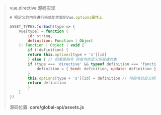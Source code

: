 > vue.directive 源码实现
>
> ```js
> # 把定义的内容进行格式化挂载到Vue.options属性上
> 
> ASSET_TYPES.forEach(type => {
>     Vue[type] = function ( 
>         id: string,
>         definition: Function | Object
>     ): Function | Object | void {
>         if (!definition) {
>         return this.options[type + 's'][id]
>         } else { // 如果是指令 将指令的定义包装成对象
>         if (type === 'directive' && typeof definition === 'function') {
>             definition = { bind: definition, update: definition }
>         }
>         this.options[type + 's'][id] = definition // 将指令的定义绑定在Vue.options上
>         return definition
>         }
>     }
> })
> ```
>
> 源码位置: **core/global-api/assets.js** 

